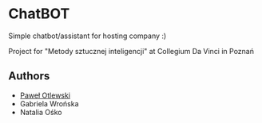 # ChatBOT

Simple chatbot/assistant for hosting company :)

Project for "Metody sztucznej inteligencji" at Collegium Da Vinci in Poznań

## Authors

* [Paweł Otlewski](https://otlet.pl)
* Gabriela Wrońska
* Natalia Ośko
